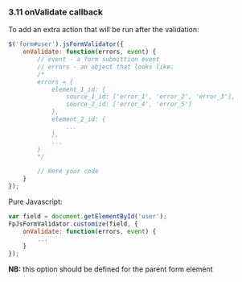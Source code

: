 ### 3.11 onValidate callback

To add an extra action that will be run after the validation:
```js
$('form#user').jsFormValidator({
    onValidate: function(errors, event) {
        // event - a form submittion event
        // errors - an object that looks like:
        /*
        errors = {
            element_1_id: {
                source_1_id: ['error_1', 'error_2', 'error_3'],
                source_2_id: ['error_4', 'error_5']
            },
            element_2_id: {
                ...
            },
            ...
        }
        */

        // Here your code
    }
});
```

Pure Javascript:
```js
var field = document.getElementById('user');
FpJsFormValidator.customize(field, {
    onValidate: function(errors, event) {
        ...
    }
});
```

**NB:** this option should be defined for the parent form element